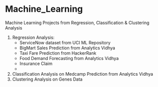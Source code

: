 # Machine_Learning
Machine Learning Projects from Regression, Classification &amp; Clustering Analysis

1. Regression Analysis:
   - ServiceNow dataset from UCI ML Repository
   - BigMart Sales Prediction from Analytics Vidhya
   - Taxi Fare Prediction from HackerRank
   - Food Demand Forecasting from Analytics Vidhya
   - Insurance Claim
   - 
2. Classification Analysis on Medcamp Prediction from Analytics Vidhya
3. Clustering Analysis on Genes Data
